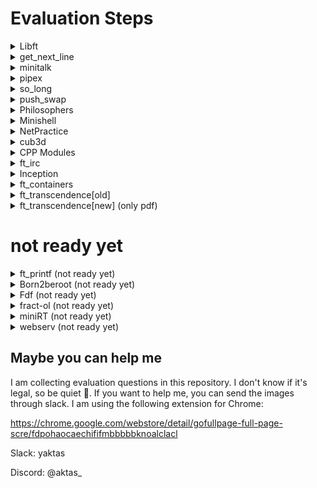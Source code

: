 </p>
<p align="center">
	<h1>Evaluation Steps</h1> 

<details>
  <summary>Libft</summary>
  	<a href="https://github.com/yeaktas/42-evaluations/blob/main/evaulation-pdfs/Libft-2023-07-25.pdf">[Go to pdf]</a>
	</p>
	<p align="center">
	<img alt="Libft" src="https://raw.githubusercontent.com/yeaktas/42-evaluations/main/img/Libft-2023-07-25.png">
</details>


<details>
  <summary>get_next_line</summary>
  	<a href="https://github.com/yeaktas/42-evaluations/blob/main/evaulation-pdfs/get_next_line-2023-01-22.pdf">[Go to pdf]</a>
	</p>
	<p align="center">
	<img alt="get_next_line" src="https://raw.githubusercontent.com/yeaktas/42-evaluations/main/img/get_next_line-2023-02-17.png">
</details>

<details>
  <summary>minitalk</summary>
	<a href="https://github.com/yeaktas/42-evaluations/blob/main/evaulation-pdfs/minitalk-2023-06-05.pdf">[Go to pdf]</a>
	</p>
	<p align="center">
	<img alt="minitalk" src="https://raw.githubusercontent.com/yeaktas/42-evaluations/main/img/minitalk-2023-01-22.png">
</details>


<details>
  <summary>pipex</summary>
	</p>
	<p align="center">
	<img alt="pipex" src="https://raw.githubusercontent.com/yeaktas/42-evaluations/main/img/pipex-2024-01-08.png">
</details>

<details>
  <summary>so_long</summary>
	<a href="https://github.com/yeaktas/42-evaluations/blob/main/evaulation-pdfs/so_long-2023-06-22.pdf">[Go to pdf]</a>
	</p>
	<p align="center">
	<img alt="so_long" src="https://raw.githubusercontent.com/yeaktas/42-evaluations/main/img/so_long-2023-06-22.png">
</details>

<details>
  <summary>push_swap</summary>
	<a href="https://github.com/yeaktas/42-evaluations/blob/main/evaulation-pdfs/push_swap-2023-06-21.pdf">[Go to pdf]</a>
	</p>
	<p align="center">
	<img alt="push_swap" src="https://raw.githubusercontent.com/yeaktas/42-evaluations/main/img/push_swap-2023-06-21.png">
</details>

<details>
  <summary>Philosophers</summary>
  	<a href="https://github.com/yeaktas/42-evaluations/blob/main/evaulation-pdfs/philosophers-2023-02-24.pdf">[Go to pdf]</a>
	</p>
	<p align="center">
	<img alt="Philosophers" src="https://raw.githubusercontent.com/yeaktas/42-evaluations/main/img/philosophers-2023-02-24.png">
</details>

<details>
  <summary>Minishell</summary>
	<a href="https://github.com/yeaktas/42-evaluations/blob/main/evaulation-pdfs/minishell-2023-12-22.pdf">[Go to pdf]</a>
	</p>
	<p align="center">
	<img alt="Minishell" src="https://raw.githubusercontent.com/yeaktas/42-evaluations/main/img/minishell-2023-12-22.png">
</details>

<details>
  <summary>NetPractice</summary>
	<a href="https://github.com/yeaktas/42-evaluations/blob/main/evaulation-pdfs/netpractice-2023-01-22.pdf">[Go to pdf]</a>
	</p>
	<p align="center">
	<img alt="NetPractice" src="https://raw.githubusercontent.com/yeaktas/42-evaluations/main/img/netpractice-2023-01-22.png">
</details>

<details>
  <summary>cub3d</summary>
	<a href="https://github.com/yeaktas/42-evaluations/blob/main/evaulation-pdfs/cub3d-2023-02-02.pdf">[Go to pdf]</a>
	</p>
	<p align="center">
	<img alt="cub3d" src="https://raw.githubusercontent.com/yeaktas/42-evaluations/main/img/cub3d-2023-02-02.png">
</details>

<details>
  <summary>CPP Modules</summary>
    <ul>
	</p>
	<details>
  		<summary>CPP Module 00</summary>
		<a href="https://github.com/yeaktas/42-evaluations/blob/main/evaulation-pdfs/cpp_module_00-2023-05-02.pdf">[Go to pdf]</a>
		</p>
		<p align="center">
		<img alt="CPP Module 00" src="https://raw.githubusercontent.com/yeaktas/42-evaluations/main/img/cpp_module_00-2023-02-01.png">
	</details>
	<details>
  		<summary>CPP Module 01</summary>
		<a href="https://github.com/yeaktas/42-evaluations/blob/main/evaulation-pdfs/cpp_module_01-2023-06-9.pdf">[Go to pdf]</a>
		</p>
		<p align="center">
		<img alt="CPP Module 01" src="https://raw.githubusercontent.com/yeaktas/42-evaluations/main/img/cpp_module_01-2023-01-22.png">
	</details>
	<details>
  		<summary>CPP Module 02</summary>
		<a href="https://github.com/yeaktas/42-evaluations/blob/main/evaulation-pdfs/cpp_module_02-2023-07-25.pdf">[Go to pdf]</a>
		</p>
		<p align="center">
		<img alt="CPP Module 02" src="https://raw.githubusercontent.com/yeaktas/42-evaluations/main/img/cpp_module_02-2023-07-25.png">
	</details>
	<details>
  		<summary>CPP Module 03</summary>
		<a href="https://github.com/yeaktas/42-evaluations/blob/main/evaulation-pdfs/cpp_module_03-2024-01-09.pdf">[Go to pdf]</a>
		</p>
		<p align="center">
		<img alt="CPP Module 03" src="https://raw.githubusercontent.com/yeaktas/42-evaluations/main/img/cpp_module_03-2024-01-09.png">
	</details>
	<details>
  		<summary>CPP Module 07</summary>
		<a href="https://github.com/yeaktas/42-evaluations/blob/main/evaulation-pdfs/cpp_module_07-2024-02-09.pdf">[Go to pdf]</a>
		</p>
		<p align="center">
		<img alt="CPP Module 07" src="https://raw.githubusercontent.com/yeaktas/42-evaluations/main/img/cpp_module_07-2024-02-09.png">
	</details>
	<details>
  		<summary>CPP Module 08</summary>
		<a href="https://github.com/yeaktas/42-evaluations/blob/main/evaulation-pdfs/cpp_module_08-2023-10-05.pdf">[Go to pdf]</a>
		</p>
		<p align="center">
		<img alt="CPP Module 08" src="https://raw.githubusercontent.com/yeaktas/42-evaluations/main/img/cpp_module_08-2023-10-05.png">
	</details>
	<details>
		<summary>CPP Module 09</summary>
		<a href="https://github.com/yeaktas/42-evaluations/blob/main/evaulation-pdfs/cpp_module_09-2023-07-07.pdf">[Go to pdf]</a>
		</p>
		<p align="center">
		<img alt="CPP Module 09" src="https://raw.githubusercontent.com/yeaktas/42-evaluations/main/img/cpp_module_09-2023-07-07.png">
	</details>
	</ul>
</details>

<details>
  <summary>ft_irc</summary>
  	<a href="https://github.com/yeaktas/42-evaluations/blob/main/evaulation-pdfs/ft_irc-2023-06-23.pdf">[Go to pdf]</a>
	</p>
	<p align="center">
	<img alt="ft_irc" src="https://raw.githubusercontent.com/yeaktas/42-evaluations/main/img/ft_irc-2023-06-23.png">
</details>

<details>
  <summary>Inception</summary>
  	<a href="https://github.com/yeaktas/42-evaluations/blob/main/evaulation-pdfs/inception-2024-01-10.pdf">[Go to pdf]</a>
	</p>
	<p align="center">
	<img alt="Inception" src="https://raw.githubusercontent.com/yeaktas/42-evaluations/main/img/inception-2024-01-10.png">
</details>

<details>
  <summary>ft_containers</summary>
	</p>
	<p align="center">
	<img alt="ft_containers" src="https://raw.githubusercontent.com/yeaktas/42-evaluations/main/img/ft_containers-2023-01-30.png">
</details>

<details>
  <summary>ft_transcendence[old]</summary>
	</p>
	<p align="center">
	<img alt="ft_transcendence" src="https://raw.githubusercontent.com/yeaktas/42-evaluations/main/img/ft_transcendence-2023-07-05.png">
</details>

<details>
  <summary>ft_transcendence[new] (only pdf)</summary>
  	<a href="https://github.com/yeaktas/42-evaluations/blob/main/evaulation-pdfs/ft_transcendence-2024-01-24.pdf">[Go to pdf]</a>
	</p>
	<p align="center">
	<!-- <img alt="ft_transcendence" src="https://raw.githubusercontent.com/yeaktas/42-evaluations/main/img/help.jpg"> -->
</details>

# not ready yet

<details>
  <summary>ft_printf (not ready yet)</summary>
	</p>
	<p align="center">
	<img alt="ft_printf" src="https://raw.githubusercontent.com/yeaktas/42-evaluations/main/img/help.jpg">
</details>

<details>
  <summary>Born2beroot (not ready yet)</summary>
	</p>
	<p align="center">
	<img alt="Born2beroot" src="https://raw.githubusercontent.com/yeaktas/42-evaluations/main/img/help.jpg">
</details>

<details>
  <summary>Fdf (not ready yet)</summary>
	</p>
	<p align="center">
	<img alt="Fdf" src="https://raw.githubusercontent.com/yeaktas/42-evaluations/main/img/help.jpg">
</details>

<details>
  <summary>fract-ol (not ready yet)</summary>
	</p>
	<p align="center">
	<img alt="fract-ol" src="https://raw.githubusercontent.com/yeaktas/42-evaluations/main/img/help.jpg">
</details>

<details>
  <summary>miniRT (not ready yet)</summary>
	</p>
	<p align="center">
	<img alt="miniRT" src="https://raw.githubusercontent.com/yeaktas/42-evaluations/main/img/help.jpg">
</details>

<details>
  <summary>webserv (not ready yet)</summary>
	</p>
	<p align="center">
	<img alt="webserv" src="https://raw.githubusercontent.com/yeaktas/42-evaluations/main/img/help.jpg">
</details>


## Maybe you can help me
I am collecting evaluation questions in this repository. I don't know if it's legal, so be quiet 🤫. If you want to help me, you can send the images through slack. I am using the following extension for Chrome:

https://chrome.google.com/webstore/detail/gofullpage-full-page-scre/fdpohaocaechififmbbbbbknoalclacl

Slack: yaktas

Discord: @aktas_